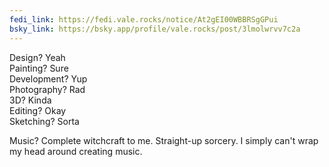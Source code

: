```yaml
---
fedi_link: https://fedi.vale.rocks/notice/At2gEI00WBBRSgGPui
bsky_link: https://bsky.app/profile/vale.rocks/post/3lmolwrvv7c2a
---
```


Design? Yeah \
Painting? Sure \
Development? Yup \
Photography? Rad \
3D? Kinda \
Editing? Okay \
Sketching? Sorta

Music? Complete witchcraft to me. Straight-up sorcery. I simply can't wrap my head around creating music.
